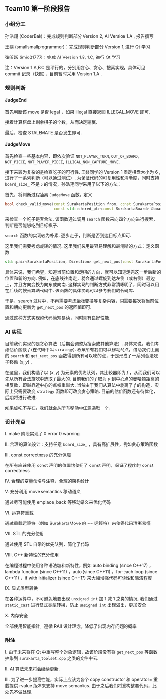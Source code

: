 ## Team10 第一阶段报告

### 小组分工

孙浩翔 (CoderBak)：完成规则判断部分 Version 2, AI Version 1.A , 报告撰写

王燚 (smallsmallprogrammer)：完成规则判断部分 Version 1, 进行 Qt 学习

张昕跃 (imio21777)：完成 AI Version 1.B, 1.C, 进行 Qt 学习

注：Version 1.A,B,C 是平行的，分别用贪心、贪心、搜索实现，具体可见 commit 记录（快照），目前暂时采用 Version 1.A .

### 规则判断

#### JudgeEnd

首先判断该 move 是否 legal ，如果 illegal 直接返回 ILLEGAL_MOVE 即可.

接着计算棋盘上剩余棋子的个数，从而决定输赢.

最后，检查 STALEMATE 是否发生即可.

#### JudgeMove

首先检查一些基本内容，即依次验证 `NOT_PLAYER_TURN`, `OUT_OF_BOARD`, `NOT_PIECE`, `NOT_PLAYER_PIECE`, `ILLIGAL_NON_CAPTURE_MOVE`.

接下来较为复杂的是检查吃子的可行性. 王燚同学的 Version 1 固定棋盘大小为 6 , 进行了一系列判断（可以通过测试）. 为保证代码的可复用性和清晰度，同时支持 `board_size_` 不是 `6` 的情况，孙浩翔同学采用了以下的方法：

首先，将判断过程抽离 `JudgeMove` 函数，定义

```cpp
bool check_valid_move(const SurakartaPosition from, const SurakartaPosition to,
                      const std::shared_ptr<const SurakartaBoard> &board, const unsigned int n);
```

来检查一个吃子是否合法. 该函数通过调用 `search` 函数来向四个方向进行搜索，判断是否能够吃到目标棋子.

`search` 函数的实现较为朴素. 逐步走子，判断是否到达目标点即可.

这里我们需要考虑旋转的情况. 这里我们采用最容易理解和最清晰的方式：定义函数

```cpp
std::pair<SurakartaPosition, Direction> get_next_pos(const SurakartaPosition from, const Direction dir, const int n);
```

具体来说，我们希望，知道当前位置和走棋的方向，就可以知道走完这一步后新的位置和新的方向. 例如，在底线往南走，就会通过螺旋到达左侧（或右侧）最边上，并且方向变换为向东或向南. 这样实现的判断方式非常清晰明了，同时可以用在后续的搜索算法代码中. 该函数的具体实现可以参考我们的代码库.

于是，search 过程中，不再需要考虑坐标变换等复杂内容，只需要每次将当前位置和朝向更新为 `get_next_pos` 的返回值即可.

通过这种方式实现的代码简短易读，同时具有良好性能.

### AI 实现

目前我们实现的是贪心算法（后期会调整为搜索或其他算法）. 具体来说，我们考虑估价函数 $f$ (在代码中叫 `strategy`). 枚举所有我们可以移动的点，借助我们上面的 `search` 和 `get_next_pos` 函数得到所有可以吃的点，于是形成了一系列合法吃子移动 $(x,y)$ .

在这里，我们构造了以 $(x,y)$ 为元素的优先队列，其比较器即为 $f$ ，从而我们可以先从所有合法旋吃中选取 $f$ 最大的. 目前我们的 $f$ 取为 $y$ 到中心点的曼哈顿距离的相反数，即越靠近中心的点权重越大. 当然由于我们从算法中剥离了 $f$ 的构造，实际上只需要改变 `strategy` 函数即可改变贪心策略. 目前的估价函数还有待优化，后期将进行改进.

如果旋吃不存在，我们就会从所有移动中任意选取一个.

### 设计亮点

I. make 阶段实现了 0 error 0 warning

II. 合理的算法设计：支持任意 `board_size_` ，具有高扩展性，例如贪心策略函数

III. const correctness 的充分保障

在所有应该使用 const 声明的位置均使用了 const 声明，保证了程序的 const correctness

IV. 合理的变量命名与注释，合理的架构设计

V. 充分利用 move semantics 移动语义

通过尽可能使用 emplace_back 等移动语义来优化代码

VI. 运算符重载

通过重载运算符（例如 SurakartaMove 的 == 运算符）来使得代码清晰易懂

VII. STL 的充分使用

通过使用 STL 自带的优先队列，简化了代码

VIII. C++ 新特性的充分使用

在编程过程中使用各种语法糖和新特性，例如 auto binding (since C++17) ，lambda function (since C++11) ，auto (since C++11) ，for-each loop (since C++11) ，if with initializer (since C++17) 来大幅增强代码可读性和简洁程度

IX. 显式类型转换

在各种运算中，不可避免地要出现 `unsigned int` 加 1 减 1 之类的情况. 我们通过 `static_cast` 进行显式类型转换，防止 `unsigned int` 出现溢出，更加安全

X. 内存安全

全部使用智能指针，遵循 RAII 设计理念，降低了出现内存问题的概率

### 附注

I. 由于未来将在 Qt 中重写整个对象逻辑，故该阶段没有将 `get_next_pos` 等函数抽象到 `surakarta_toolset.cpp` 之类的文件中去.

II. AI 算法未来将会继续更新.

III. 为了进一步提高性能，实际上应该为各个 copy constructor 和 operator= 重载提供 rvalue 版本来支持 move semantics. 由于之后我们将重构整套代码，此处先不做处理.
